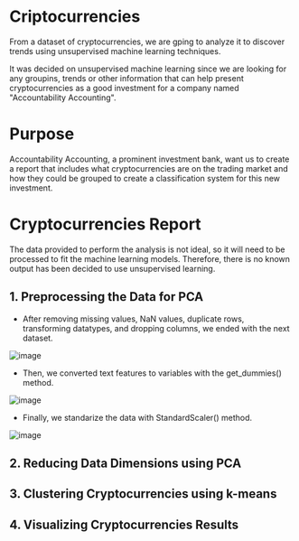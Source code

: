 # Criptocurrencies
From a dataset of cryptocurrencies, we are gping to analyze it to discover trends using unsupervised machine learning techniques. 

It was decided on unsupervised machine learning since we are looking for any groupins, trends or other information that can help present cryptocurrencies as a good investment for a company named "Accountability Accounting".

# Purpose
Accountability Accounting, a prominent investment bank, want us to create a report that includes what cryptocurrencies are on the trading market and how they could be grouped to create a classification system for this new investment.

# Cryptocurrencies Report

The data provided to perform the analysis is not ideal, so it will need to be processed to fit the machine learning models. Therefore, there is no known output has been decided to use unsupervised learning.

## 1. Preprocessing the Data for PCA
- After removing missing values, NaN values, duplicate rows, transforming datatypes, and dropping columns, we ended with the next dataset.

![image](https://user-images.githubusercontent.com/43974872/206102273-68a88f0f-5fa0-4048-813f-8f1cede73fa4.png)

- Then, we converted text features to variables with the get_dummies() method.

![image](https://user-images.githubusercontent.com/43974872/206102752-b77bd251-3e4b-4f42-9347-232e9047b70f.png)

- Finally, we standarize the data with StandardScaler() method.

![image](https://user-images.githubusercontent.com/43974872/206103969-a8a96c11-ca0b-46d3-b68b-e69ce62c3968.png)


## 2. Reducing Data Dimensions using PCA

## 3. Clustering Cryptocurrencies using k-means
## 4. Visualizing Cryptocurrencies Results
